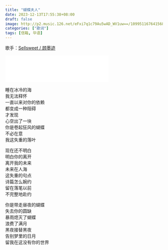 ```yaml
---
title: "蝴蝶夫人"
date: 2023-12-13T17:55:38+08:00
draft: false
image: http://p2.music.126.net/eFxi7q1c79Au5wAD_WV1uw==/109951167641568616.jpg
categories: ["歌词"]
tags: [信箱, 华语]
---
```


歌手：[Sellsweet / 顾墨迹](https://music.163.com/#/song?id=1962325287&userid=29382116)
<!--more-->

<iframe frameborder="no" border="0" marginwidth="0" marginheight="0" width=330 height=86 src="//music.163.com/outchain/player?type=2&id=1962325287&auto=0&height=66"></iframe>

睡在冰冷的海  
我无法释怀  
一直以来对你的依赖  
都变成一种阻碍  
才发现  
心空出了一块  
你是卷起狂⻛的蝴蝶  
不必在意  
我这失重的落叶  

现在还不明白  
明白你的离开  
离开我的未来  
未来在人海  
这失重的句点  
诗篇怎么婉约  
留在落笔以前  
不完整地赴约  

你是带走昼夜的蝴蝶  
失去你的圆缺  
暴雨熄灭了蝴蝶  
浪费了满月  
黑夜接替黑夜  
告别梦里的日月  
留我在这没有你的世界